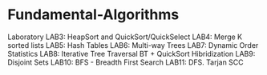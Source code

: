# Fundamental-Algorithms
Laboratory
LAB3: HeapSort and QuickSort/QuickSelect
LAB4: Merge K sorted lists
LAB5: Hash Tables
LAB6: Multi-way Trees
LAB7: Dynamic Order Statistics
LAB8: Iterative Tree Traversal BT + QuickSort Hibridization
LAB9: Disjoint Sets
LAB10: BFS - Breadth First Search
LAB11: DFS. Tarjan SCC
